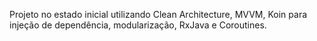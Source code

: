 Projeto no estado inicial utilizando Clean Architecture, MVVM, Koin para injeção de dependência, modularização, RxJava e Coroutines.
